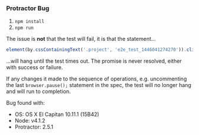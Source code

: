 ### Protractor Bug

1. ```npm install```
2. ```npm run```

The issue is **not** that the test will fail, it is that the statement...

```js
element(by.cssContainingText('.project', 'e2e_test_1446041274270')).click()
```

...will hang until the test times out. The promise is never resolved, either with success or failure.

If any changes it made to the sequence of operations, e.g. uncommenting the last ```browser.pause();``` statement in the spec, the test will no longer hang and will run to completion.

Bug found with:

 * OS: OS X El Capitan 10.11.1 (15B42)
 * Node: v4.1.2
 * Protractor: 2.5.1
